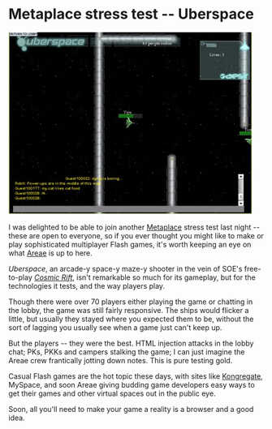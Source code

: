 # Metaplace stress test -- Uberspace

![us.jpg](../uploads/2008/03/us.jpg)

I was delighted to be able to join another [Metaplace](http://metaplace.com) stress test last night -- these are open to everyone, so if you ever thought you might like to make or play sophisticated multiplayer Flash games, it's worth keeping an eye on what [Areae](http://www.areae.net) is up to here.

*Uberspace*, an arcade-y space-y maze-y shooter in the vein of SOE's free-to-play *[Cosmic Rift](http://www.station.sony.com/casualProduct.vm?Id=038)*, isn't remarkable so much for its gameplay, but for the technologies it tests, and the way players play.

Though there were over 70 players either playing the game or chatting in the lobby, the game was still fairly responsive. The ships would flicker a little, but usually they stayed where you expected them to be, without the sort of lagging you usually see when a game just can't keep up.

But the players -- they were the best. HTML injection attacks in the lobby chat; PKs, PKKs and campers stalking the game; I can just imagine the Areae crew frantically jotting down notes. This is pure testing gold.

Casual Flash games are the hot topic these days, with sites like [Kongregate](http://www.kongregate.com/), MySpace, and soon Areae giving budding game developers easy ways to get their games and other virtual spaces out in the public eye.

Soon, all you'll need to make your game a reality is a browser and a good idea.


